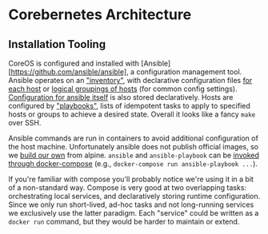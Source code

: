 # Corebernetes Architecture

## Installation Tooling

CoreOS is configured and installed with [Ansible][https://github.com/ansible/ansible], a configuration management tool. Ansible operates on an ["inventory"](/inventory/hosts.ini), with declarative configuration files [for each host](/inventory/host_vars/) or [logical groupings of hosts](/inventory/group_vars/) (for common config settings). [Configuration for ansible itself](/ansible.cfg) is also stored declaratively. Hosts are configured by ["playbooks"](/playbooks/), lists of idempotent tasks to apply to specified hosts or groups to achieve a desired state. Overall it looks like a fancy `make` over SSH.

Ansible commands are run in containers to avoid additional configuration of the host machine. Unfortunately ansible does not publish official images, so we [build our own](/Dockerfile) from alpine. `ansible` and `ansible-playbook` can be [invoked through docker-compose](/docker-compose.yaml) (e.g., `docker-compose run ansible-playbook ...`).

If you're familiar with compose you'll probably notice we're using it in a bit of a non-standard way. Compose is very good at two overlapping tasks: orchestrating local services, and declaratively storing runtime configuration. Since we only run short-lived, ad-hoc tasks and not long-running services we exclusively use the latter paradigm. Each "service" could be written as a `docker run` command, but they would be harder to maintain or extend.
